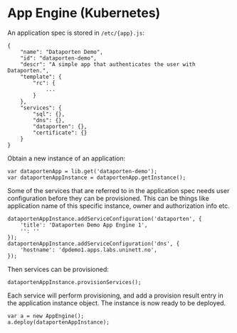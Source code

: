 # App Engine (Kubernetes)


An application spec is stored in `/etc/{app}.js`:


	{
		"name": "Dataporten Demo",
		"id": "dataporten-demo",
		"descr": "A simple app that authenticates the user with Dataporten.",
		"template": {
			"rc": {
				...
			}
		},
		"services": {
			"sql": {},
			"dns": {},
			"dataporten": {},
			"certificate": {}
		}
	}


Obtain a new instance of an application:

	var dataportenApp = lib.get('dataporten-demo');
	var dataportenAppInstance = dataportenApp.getInstance();


Some of the services that are referred to in the application spec needs user configuration before they can be provisioned. This can be things like application name of this specific instance, owner and authorization info etc.

	dataportenAppInstance.addServiceConfiguration('dataporten', {
		'title': 'Dataporten Demo App Engine 1',
		'': ''
	});
	dataportenAppInstance.addServiceConfiguration('dns', {
		'hostname': 'dpdemo1.apps.labs.uninett.no',
	});

Then services can be provisioned:

	dataportenAppInstance.provisionServices();


Each service will perform provisioning, and add a provision result entry in the application instance object. The instance is now ready to be deployed.

	var a = new AppEngine();
	a.deploy(dataportenAppInstance);





